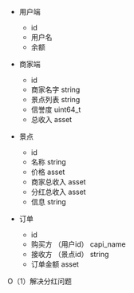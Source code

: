 - 用户端
    - id
    - 用户名
    - 余额

- 商家端
    - id
    - 商家名字 string
    - 景点列表 string
    - 信誉度 uint64_t
    - 总收入 asset

- 景点
    - id
    - 名称 string
    - 价格 asset
    - 商家总收入 asset
    - 分红总收入 asset
    - 信息 string

- 订单
    - id
    - 购买方 （用户id） capi_name
    - 接收方 （景点id） string
    - 订单金额 asset

O（1）解决分红问题
